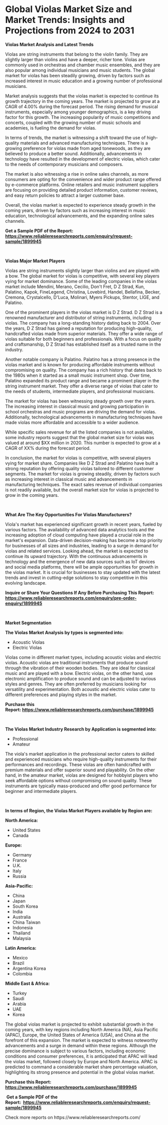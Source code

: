 <p><h1>Global Violas Market Size and Market Trends: Insights and Projections from 2024 to 2031</h1></p><p><strong>Violas Market Analysis and Latest Trends</strong></p>
<p><p>Violas are string instruments that belong to the violin family. They are slightly larger than violins and have a deeper, richer tone. Violas are commonly used in orchestras and chamber music ensembles, and they are also popular among individual musicians and music students. The global market for violas has been steadily growing, driven by factors such as increased interest in music education and a growing number of professional musicians.</p><p>Market analysis suggests that the violas market is expected to continue its growth trajectory in the coming years. The market is projected to grow at a CAGR of 4.00% during the forecast period. The rising demand for musical instruments, especially among younger demographics, is a key driving factor for this growth. The increasing popularity of music competitions and concerts, coupled with the growing number of music schools and academies, is fueling the demand for violas.</p><p>In terms of trends, the market is witnessing a shift toward the use of high-quality materials and advanced manufacturing techniques. There is a growing preference for violas made from aged tonewoods, as they are believed to produce a better sound. Additionally, advancements in technology have resulted in the development of electric violas, which cater to the needs of contemporary musicians and composers.</p><p>The market is also witnessing a rise in online sales channels, as more consumers are opting for the convenience and wider product range offered by e-commerce platforms. Online retailers and music instrument suppliers are focusing on providing detailed product information, customer reviews, and easy return policies to attract a larger customer base.</p><p>Overall, the violas market is expected to experience steady growth in the coming years, driven by factors such as increasing interest in music education, technological advancements, and the expanding online sales channels.</p></p>
<p><strong>Get a Sample PDF of the Report:&nbsp; <a href="https://www.reliableresearchreports.com/enquiry/request-sample/1899945">https://www.reliableresearchreports.com/enquiry/request-sample/1899945</a></strong></p>
<p>&nbsp;</p>
<p><strong>Violas Major Market Players</strong></p>
<p><p>Violas are string instruments slightly larger than violins and are played with a bow. The global market for violas is competitive, with several key players vying for market dominance. Some of the leading companies in the violas market include Mendini, Merano, Cecilio, Don't Fret, D Z Strad, Kun, Palatino, Kapok, FineLegend, Christina, Lovebird, Handel, Bellafina, Becker, Cremona, Crystalcello, D'Luca, Molinari, Myers Pickups, Stentor, LIGE, and Palatino.</p><p>One of the prominent players in the violas market is D Z Strad. D Z Strad is a renowned manufacturer and distributor of string instruments, including violas. The company has a long-standing history dating back to 2004. Over the years, D Z Strad has gained a reputation for producing high-quality, handcrafted violas made from superior materials. They offer a wide range of violas suitable for both beginners and professionals. With a focus on quality and craftsmanship, D Z Strad has established itself as a trusted name in the industry.</p><p>Another notable company is Palatino. Palatino has a strong presence in the violas market and is known for producing affordable instruments without compromising on quality. The company has a rich history that dates back to the 1980s when it started as a small music instrument shop. Over time, Palatino expanded its product range and became a prominent player in the string instrument market. They offer a diverse range of violas that cater to the needs of students, intermediate players, and professional musicians.</p><p>The market for violas has been witnessing steady growth over the years. The increasing interest in classical music and growing participation in school orchestras and music programs are driving the demand for violas. Additionally, technological advancements in manufacturing techniques have made violas more affordable and accessible to a wider audience.</p><p>While specific sales revenue for all the listed companies is not available, some industry reports suggest that the global market size for violas was valued at around $XX million in 2020. This number is expected to grow at a CAGR of XX% during the forecast period.</p><p>In conclusion, the market for violas is competitive, with several players vying for market share. Companies like D Z Strad and Palatino have built a strong reputation by offering quality violas tailored to different customer segments. The market for violas is growing steadily, driven by factors such as increasing interest in classical music and advancements in manufacturing techniques. The exact sales revenue of individual companies is not readily available, but the overall market size for violas is projected to grow in the coming years.</p></p>
<p>&nbsp;</p>
<p><strong>What Are The Key Opportunities For Violas Manufacturers?</strong></p>
<p><p>Viola's market has experienced significant growth in recent years, fueled by various factors. The availability of advanced data analytics tools and the increasing adoption of cloud computing have played a crucial role in the market's expansion. Data-driven decision-making has become a top priority for businesses of all sizes and industries, leading to a surge in demand for violas and related services. Looking ahead, the market is expected to continue its upward trajectory. With the continuous advancements in technology and the emergence of new data sources such as IoT devices and social media platforms, there will be ample opportunities for growth in the violas market. It is crucial for businesses to stay updated with the latest trends and invest in cutting-edge solutions to stay competitive in this evolving landscape.</p></p>
<p><strong>Inquire or Share Your Questions If Any Before Purchasing This Report: <a href="https://www.reliableresearchreports.com/enquiry/pre-order-enquiry/1899945">https://www.reliableresearchreports.com/enquiry/pre-order-enquiry/1899945</a></strong></p>
<p>&nbsp;</p>
<p><strong>Market Segmentation</strong></p>
<p><strong>The Violas Market Analysis by types is segmented into:</strong></p>
<p><ul><li>Acoustic Violas</li><li>Electric Violas</li></ul></p>
<p><p>Violas come in different market types, including acoustic violas and electric violas. Acoustic violas are traditional instruments that produce sound through the vibration of their wooden bodies. They are ideal for classical music and are played with a bow. Electric violas, on the other hand, use electronic amplification to produce sound and can be adjusted to various styles and genres. They are often preferred by musicians looking for versatility and experimentation. Both acoustic and electric violas cater to different preferences and playing styles in the market.</p></p>
<p><strong>Purchase this Report:&nbsp;<a href="https://www.reliableresearchreports.com/purchase/1899945">https://www.reliableresearchreports.com/purchase/1899945</a></strong></p>
<p>&nbsp;</p>
<p><strong>The Violas Market Industry Research by Application is segmented into:</strong></p>
<p><ul><li>Professional</li><li>Amateur</li></ul></p>
<p><p>The viola's market application in the professional sector caters to skilled and experienced musicians who require high-quality instruments for their performances and recordings. These violas are often handcrafted with premium materials and offer superior sound and playability. On the other hand, in the amateur market, violas are designed for hobbyist players who seek affordable options without compromising on sound quality. These instruments are typically mass-produced and offer good performance for beginner and intermediate players.</p></p>
<p>&nbsp;</p>
<p><strong>In terms of Region, the Violas Market Players available by Region are:</strong></p>
<p>
    <p> <strong> North America: </strong>
        <ul>
            <li>United States</li>
            <li>Canada</li>
        </ul>
        </p> 
    <p> <strong> Europe: </strong>
        <ul>
            <li>Germany</li>
            <li>France</li>
            <li>U.K.</li>
            <li>Italy</li>
            <li>Russia</li>
        </ul>
        </p> 
    <p> <strong> Asia-Pacific: </strong>
        <ul>
            <li>China</li>
            <li>Japan</li>
            <li>South Korea</li>
            <li>India</li>
            <li>Australia</li>
            <li>China Taiwan</li>
            <li>Indonesia</li>
            <li>Thailand</li>
            <li>Malaysia</li>
        </ul>
        </p> 
    <p> <strong> Latin America: </strong>
        <ul>
            <li>Mexico</li>
            <li>Brazil</li>
            <li>Argentina Korea</li>
            <li>Colombia</li>
        </ul>
        </p> 
    <p> <strong> Middle East & Africa: </strong>
        <ul>
            <li>Turkey</li>
            <li>Saudi</li>
            <li>Arabia</li>
            <li>UAE</li>
            <li>Korea</li>
        </ul>
    </p>
    </p>
<p><p>The global violas market is projected to exhibit substantial growth in the coming years, with key regions including North America (NA), Asia Pacific (APAC), Europe, the United States of America (USA), and China at the forefront of this expansion. The market is expected to witness noteworthy advancements and a surge in demand within these regions. Although the precise dominance is subject to various factors, including economic conditions and consumer preferences, it is anticipated that APAC will lead the violas market, followed closely by Europe and North America. APAC is predicted to command a considerable market share percentage valuation, highlighting its strong presence and potential in the global violas market.</p></p>
<p><strong>Purchase this Report: <a href="https://www.reliableresearchreports.com/purchase/1899945">https://www.reliableresearchreports.com/purchase/1899945</a></strong></p>
<p>&nbsp;<strong>Get a Sample PDF of the Report:&nbsp;&nbsp;<a href="https://www.reliableresearchreports.com/enquiry/request-sample/1899945">https://www.reliableresearchreports.com/enquiry/request-sample/1899945</a></strong></p>
<p><strong></strong></p>
<p>Check more reports on https://www.reliableresearchreports.com/</p>